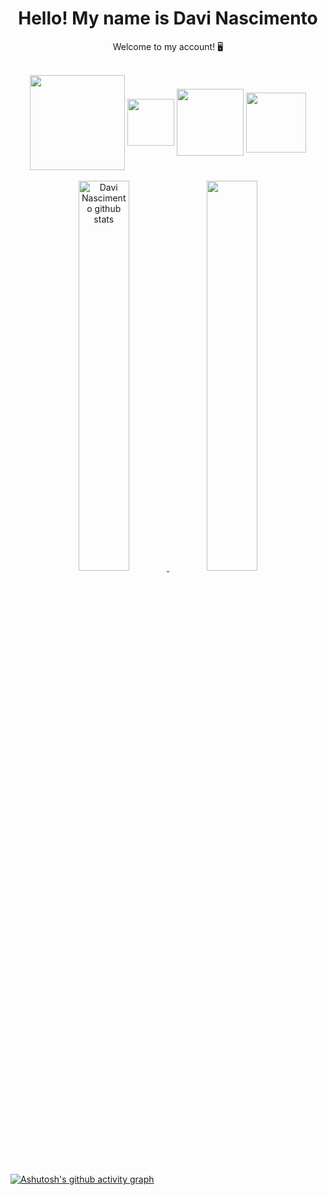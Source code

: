 <h1 align="center"> Hello! My name is Davi Nascimento </h1>
<p align="center"> Welcome to my account! 🖥 </p>
<br>

<div style="display: inline_block" align="center">
  <img align="center" width="152px" src="https://img.shields.io/badge/JavaScript-F7DF1E?style=for-the-badge&logo=javascript&logoColor=black" />
  <img align="center" width="75px" src="https://img.shields.io/badge/C%23-239120?style=for-the-badge&logo=c-sharp&logoColor=white" />
  <img align="center" width="107px" src="https://img.shields.io/badge/HTML5-E34F26?style=for-the-badge&logo=html5&logoColor=white" />
  <img align="center" width="96px" src="https://img.shields.io/badge/CSS3-1572B6?style=for-the-badge&logo=css3&logoColor=white" />
</div>

<br>

<div align="center">  
  <a href="https://github.com/davin4sciment0">
  <img width="40%" src="https://github-readme-stats.vercel.app/api?username=davin4sciment0&show_icons=true&count_private=true&hide_border=true&title_color=836FFF&icon_color=836FFF&text_color=c9d1d9&bg_color=21272e" alt="Davi Nascimento github stats" /> 
  <img width="40%" src="https://github-readme-stats.vercel.app/api/top-langs/?username=davin4sciment0&layout=compact&hide_border=true&title_color=836FFF&text_color=00bfbf&bg_color=21272e" />
</div>
  
 ##
  
[![Ashutosh's github activity graph](https://github-readme-activity-graph.cyclic.app/graph?username=davin4sciment0&bg_color=22272e&color=c3b7e1&line=826fb4&point=cdc7db&area=true&hide_border=true)](https://github.com/ashutosh00710/github-readme-activity-graph)
